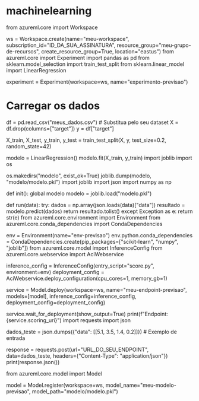 # machinelearning
from azureml.core import Workspace

ws = Workspace.create(name="meu-workspace",
                      subscription_id="ID_DA_SUA_ASSINATURA",
                      resource_group="meu-grupo-de-recursos",
                      create_resource_group=True,
                      location="eastus")
                      from azureml.core import Experiment
import pandas as pd
from sklearn.model_selection import train_test_split
from sklearn.linear_model import LinearRegression

experiment = Experiment(workspace=ws, name="experimento-previsao")

# Carregar os dados
df = pd.read_csv("meus_dados.csv")  # Substitua pelo seu dataset
X = df.drop(columns=["target"])
y = df["target"]

X_train, X_test, y_train, y_test = train_test_split(X, y, test_size=0.2, random_state=42)

modelo = LinearRegression()
modelo.fit(X_train, y_train)
import joblib
import os

os.makedirs("modelo", exist_ok=True)
joblib.dump(modelo, "modelo/modelo.pkl")
import joblib
import json
import numpy as np

def init():
    global modelo
    modelo = joblib.load("modelo.pkl")

def run(data):
    try:
        dados = np.array(json.loads(data)["data"])
        resultado = modelo.predict(dados)
        return resultado.tolist()
    except Exception as e:
        return str(e)
        from azureml.core.environment import Environment
from azureml.core.conda_dependencies import CondaDependencies

env = Environment(name="env-previsao")
env.python.conda_dependencies = CondaDependencies.create(pip_packages=["scikit-learn", "numpy", "joblib"])
from azureml.core.model import InferenceConfig
from azureml.core.webservice import AciWebservice

inference_config = InferenceConfig(entry_script="score.py", environment=env)
deployment_config = AciWebservice.deploy_configuration(cpu_cores=1, memory_gb=1)

service = Model.deploy(workspace=ws,
                       name="meu-endpoint-previsao",
                       models=[model],
                       inference_config=inference_config,
                       deployment_config=deployment_config)

service.wait_for_deployment(show_output=True)
print(f"Endpoint: {service.scoring_uri}")
import requests
import json

dados_teste = json.dumps({"data": [[5.1, 3.5, 1.4, 0.2]]})  # Exemplo de entrada

response = requests.post(url="URL_DO_SEU_ENDPOINT", data=dados_teste, headers={"Content-Type": "application/json"})
print(response.json())


from azureml.core.model import Model

model = Model.register(workspace=ws,
                       model_name="meu-modelo-previsao",
                       model_path="modelo/modelo.pkl")
                       
